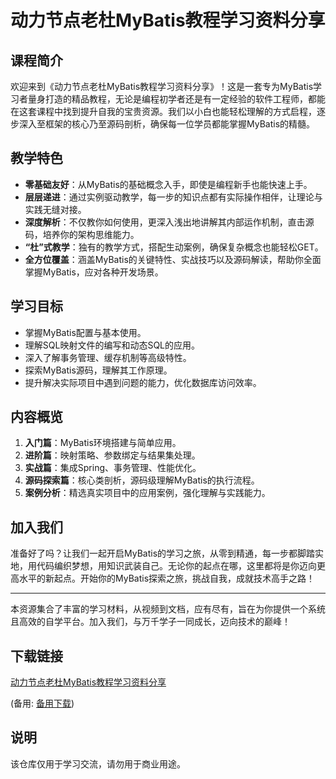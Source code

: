 # 动力节点老杜MyBatis教程学习资料分享

## 课程简介

欢迎来到《动力节点老杜MyBatis教程学习资料分享》！这是一套专为MyBatis学习者量身打造的精品教程，无论是编程初学者还是有一定经验的软件工程师，都能在这套课程中找到提升自我的宝贵资源。我们以小白也能轻松理解的方式启程，逐步深入至框架的核心乃至源码剖析，确保每一位学员都能掌握MyBatis的精髓。

## 教学特色

- **零基础友好**：从MyBatis的基础概念入手，即使是编程新手也能快速上手。
- **层层递进**：通过实例驱动教学，每一步的知识点都有实际操作相伴，让理论与实践无缝对接。
- **深度解析**：不仅教你如何使用，更深入浅出地讲解其内部运作机制，直击源码，培养你的架构思维能力。
- **“杜”式教学**：独有的教学方式，搭配生动案例，确保复杂概念也能轻松GET。
- **全方位覆盖**：涵盖MyBatis的关键特性、实战技巧以及源码解读，帮助你全面掌握MyBatis，应对各种开发场景。

## 学习目标

- 掌握MyBatis配置与基本使用。
- 理解SQL映射文件的编写和动态SQL的应用。
- 深入了解事务管理、缓存机制等高级特性。
- 探索MyBatis源码，理解其工作原理。
- 提升解决实际项目中遇到问题的能力，优化数据库访问效率。

## 内容概览

1. **入门篇**：MyBatis环境搭建与简单应用。
2. **进阶篇**：映射策略、参数绑定与结果集处理。
3. **实战篇**：集成Spring、事务管理、性能优化。
4. **源码探索篇**：核心类剖析，源码级理解MyBatis的执行流程。
5. **案例分析**：精选真实项目中的应用案例，强化理解与实践能力。

## 加入我们

准备好了吗？让我们一起开启MyBatis的学习之旅，从零到精通，每一步都脚踏实地，用代码编织梦想，用知识武装自己。无论你的起点在哪，这里都将是你迈向更高水平的新起点。开始你的MyBatis探索之旅，挑战自我，成就技术高手之路！

---

本资源集合了丰富的学习材料，从视频到文档，应有尽有，旨在为你提供一个系统且高效的自学平台。加入我们，与万千学子一同成长，迈向技术的巅峰！

## 下载链接
[动力节点老杜MyBatis教程学习资料分享](https://pan.quark.cn/s/e420b63c133d) 

(备用: [备用下载](https://pan.baidu.com/s/18kQvIby2kS4U7Ll6ZkdhRA?pwd=1234))

## 说明

该仓库仅用于学习交流，请勿用于商业用途。
